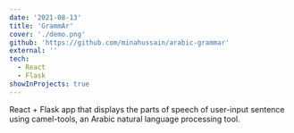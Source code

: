 ```yaml
---
date: '2021-08-13'
title: 'GrammAr'
cover: './demo.png'
github: 'https://github.com/minahussain/arabic-grammar'
external: ''
tech:
  - React
  - Flask
showInProjects: true
---
```


React + Flask app that displays the parts of speech of user-input sentence using camel-tools, an Arabic natural language processing tool.